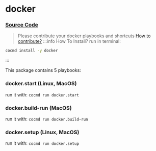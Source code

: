 # docker
### [ Source Code ](https://github.com/cocmd/hub/tree/master/packages/docker)
> Please contribute your docker playbooks and shortcuts
> [How to contribute?](https://cocmd.org/docs/contributing)
:::info How To Install?
run in terminal:
```bash
cocmd install -y docker
```
:::


This package contains 5 playbooks:

### docker.start (Linux, MacOS)

run it with: `cocmd run docker.start`

### docker.build-run (MacOS)

run it with: `cocmd run docker.build-run`

### docker.setup (Linux, MacOS)

run it with: `cocmd run docker.setup`




